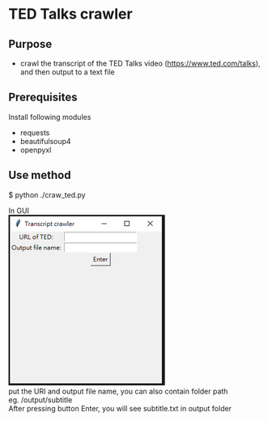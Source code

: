 # TED Talks crawler
## Purpose
* crawl the transcript of the TED Talks video (https://www.ted.com/talks), and then output to a text file

## Prerequisites
Install following modules
* requests
* beautifulsoup4
* openpyxl
  

## Use method
$ python ./craw_ted.py

In GUI  
![image](./guide_gui/gui.PNG)  
put the URI and output file name, you can also contain folder path   
eg. /output/subtitle  
After pressing button Enter, you will see subtitle.txt in output folder



